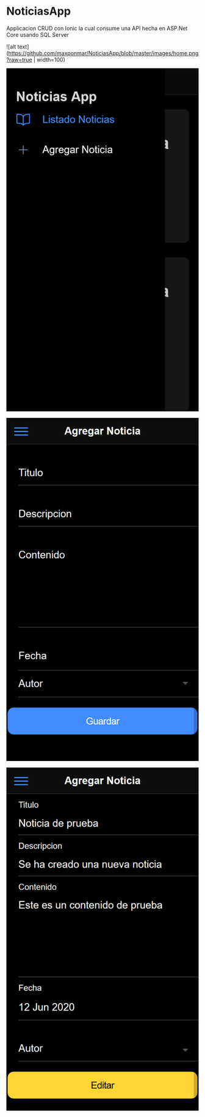 # NoticiasApp
Applicacion CRUD con Ionic la cual consume una API hecha en ASP.Net Core usando SQL Server

![alt text](https://github.com/maxponmar/NoticiasApp/blob/master/images/home.png?raw=true | width=100)

![alt text](https://github.com/maxponmar/NoticiasApp/blob/master/images/menu.png?raw=true)

![alt text](https://github.com/maxponmar/NoticiasApp/blob/master/images/save.png?raw=true)

![alt text](https://github.com/maxponmar/NoticiasApp/blob/master/images/edit.png?raw=true)
